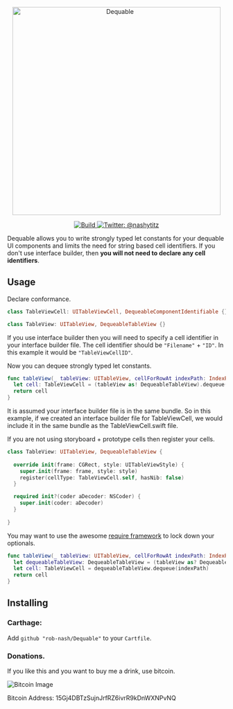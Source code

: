 <p align="center">
    <img src="Logo.png" width="480" max-width="90%" alt="Dequable" />
</p>

<p align="center">
    <a href="https://travis-ci.org/rob-nash/Dequable">
        <img src="https://travis-ci.org/rob-nash/Dequable.svg?branch=master" alt="Build" />
    </a>
    <a href="https://twitter.com/nashytitz">
        <img src="https://img.shields.io/badge/contact-@nashytitz-blue.svg?style=flat" alt="Twitter: @nashytitz" />
    </a>
</p>

Dequable allows you to write strongly typed let constants for your dequable UI components and limits the need for string based cell identifiers. If you don't use interface builder, then **you will not need to declare any cell identifiers**.

## Usage

Declare conformance.

```swift
class TableViewCell: UITableViewCell, DequeableComponentIdentifiable {}

class TableView: UITableView, DequeableTableView {}
```

If you use interface builder then you will need to specify a cell identifier in your interface builder file. The cell identifier should be `"Filename"` + `"ID"`. In this example it would be `"TableViewCellID"`.

Now you can dequee strongly typed let constants.

```swift
func tableView(_ tableView: UITableView, cellForRowAt indexPath: IndexPath) -> UITableViewCell {
  let cell: TableViewCell = (tableView as! DequeableTableView).dequeue(indexPath)
  return cell
}
```

It is assumed your interface builder file is in the same bundle. So in this example, if we created an interface builder file for TableViewCell, we would include it in the same bundle as the TableViewCell.swift file.

If you are not using storyboard + prototype cells then register your cells.

```swift
class TableView: UITableView, DequeableTableView {
    
  override init(frame: CGRect, style: UITableViewStyle) {
    super.init(frame: frame, style: style)
    register(cellType: TableViewCell.self, hasNib: false)
  }

  required init?(coder aDecoder: NSCoder) {
    super.init(coder: aDecoder)
  }
  
}
```

You may want to use the awesome [require framework](https://github.com/JohnSundell/Require) to lock down your optionals.

```swift
func tableView(_ tableView: UITableView, cellForRowAt indexPath: IndexPath) -> UITableViewCell {
  let dequeableTableView: DequeableTableView = (tableView as? DequeableTableView).require(hint: "TableView must conform to DequeableTableView")
  let cell: TableViewCell = dequeableTableView.dequeue(indexPath)
  return cell
}

```

## Installing

### Carthage:

Add `github "rob-nash/Dequable"` to your `Cartfile`.

### Donations.
<p>If you like this and you want to buy me a drink, use bitcoin.</p>

![Bitcoin Image](Resources/Bitcoin.jpg)

Bitcoin Address: 15Gj4DBTzSujnJrfRZ6ivrR9kDnWXNPvNQ
